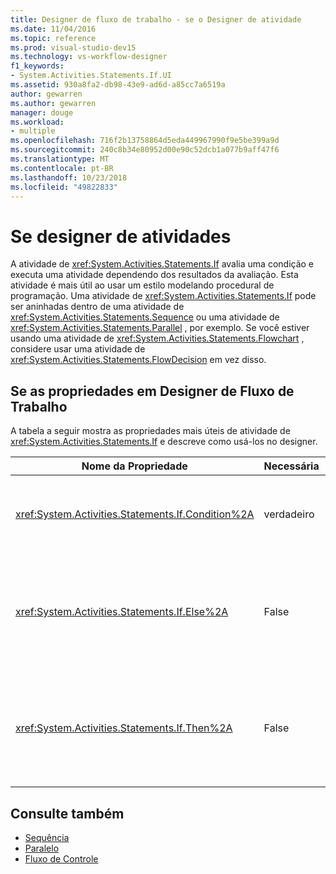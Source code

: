 ```yaml
---
title: Designer de fluxo de trabalho - se o Designer de atividade
ms.date: 11/04/2016
ms.topic: reference
ms.prod: visual-studio-dev15
ms.technology: vs-workflow-designer
f1_keywords:
- System.Activities.Statements.If.UI
ms.assetid: 930a8fa2-db98-43e9-ad6d-a85cc7a6519a
author: gewarren
ms.author: gewarren
manager: douge
ms.workload:
- multiple
ms.openlocfilehash: 716f2b13758864d5eda449967990f9e5be399a9d
ms.sourcegitcommit: 240c8b34e80952d00e90c52dcb1a077b9aff47f6
ms.translationtype: MT
ms.contentlocale: pt-BR
ms.lasthandoff: 10/23/2018
ms.locfileid: "49822833"
---
```

# <a name="if-activity-designer"></a>Se designer de atividades

A atividade de <xref:System.Activities.Statements.If> avalia uma condição e executa uma atividade dependendo dos resultados da avaliação. Esta atividade é mais útil ao usar um estilo modelando procedural de programação. Uma atividade de <xref:System.Activities.Statements.If> pode ser aninhadas dentro de uma atividade de <xref:System.Activities.Statements.Sequence> ou uma atividade de <xref:System.Activities.Statements.Parallel> , por exemplo. Se você estiver usando uma atividade de <xref:System.Activities.Statements.Flowchart> , considere usar uma atividade de <xref:System.Activities.Statements.FlowDecision> em vez disso.

## <a name="if-properties-in-the-workflow-designer"></a>Se as propriedades em Designer de Fluxo de Trabalho

A tabela a seguir mostra as propriedades mais úteis de atividade de <xref:System.Activities.Statements.If> e descreve como usá-los no designer.

|Nome da Propriedade|Necessária|Uso|
|-|--------------|-|
|<xref:System.Activities.Statements.If.Condition%2A>|verdadeiro|A condição que determina que atividade filho para executar. Para definir a <xref:System.Activities.Statements.If.Condition%2A>, digite uma expressão do Visual Basic na **condição** caixa no **se** atividade designer ou na grade de propriedade.|
|<xref:System.Activities.Statements.If.Else%2A>|False|A atividade a executar se a <xref:System.Activities.Statements.If.Condition%2A> está **falso**. Para adicionar uma atividade que é executada pelo <xref:System.Activities.Statements.If.Else%2A> ramificar, soltar uma atividade do **caixa de ferramentas** para o **Else** caixa no **se** designer de atividade com o texto de dica " Soltar atividade aqui".|
|<xref:System.Activities.Statements.If.Then%2A>|False|A atividade a executar se a <xref:System.Activities.Statements.If.Condition%2A> está **verdadeiro**. Para adicionar uma atividade que é executada pelo <xref:System.Activities.Statements.If.Then%2A> ramificar, soltar uma atividade do **caixa de ferramentas** para o **, em seguida,** caixa no **se** designer de atividade com o texto de dica " Soltar atividade aqui".|

## <a name="see-also"></a>Consulte também

- [Sequência](../workflow-designer/sequence-activity-designer.md)
- [Paralelo](../workflow-designer/parallel-activity-designer.md)
- [Fluxo de Controle](../workflow-designer/control-flow-activity-designers.md)